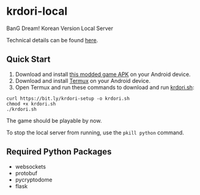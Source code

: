 # krdori-local
BanG Dream! Korean Version Local Server

Technical details can be found [here](README-technical.md).

## Quick Start
1. Download and install [this modded game APK](https://mega.nz/file/XJpA1ITT#65UCLON5ZUk0xaLXFFAcjJ8rbiFS1DoWv-PUx_-vhSA) on your Android device.
2. Download and install [Termux](https://f-droid.org/repo/com.termux_118.apk) on your Android device.
3. Open Termux and run these commands to download and run [krdori.sh](krdori.sh):
```
curl https://bit.ly/krdori-setup -o krdori.sh
chmod +x krdori.sh
./krdori.sh
```
The game should be playable by now.

To stop the local server from running, use the `pkill python` command.

## Required Python Packages
- websockets
- protobuf
- pycryptodome
- flask
